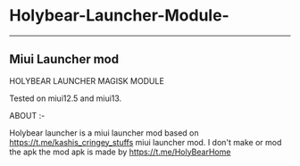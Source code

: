 # Holybear-Launcher-Module-
------------------
Miui Launcher mod 
------------------
HOLYBEAR LAUNCHER MAGISK MODULE

Tested on miui12.5 and miui13. 

ABOUT :-

Holybear launcher is a miui launcher mod based on https://t.me/kashis_cringey_stuffs miui launcher mod.
I don't make or mod the apk the mod apk is made by https://t.me/HolyBearHome
